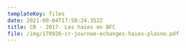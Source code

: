 ```yaml
---
templateKey: files
date: 2021-09-04T17:58:24.352Z
title: CR - 2017- Les haies en BFC
file: /img/170926-cr-journee-echanges-haies-plasne.pdf
---
```

